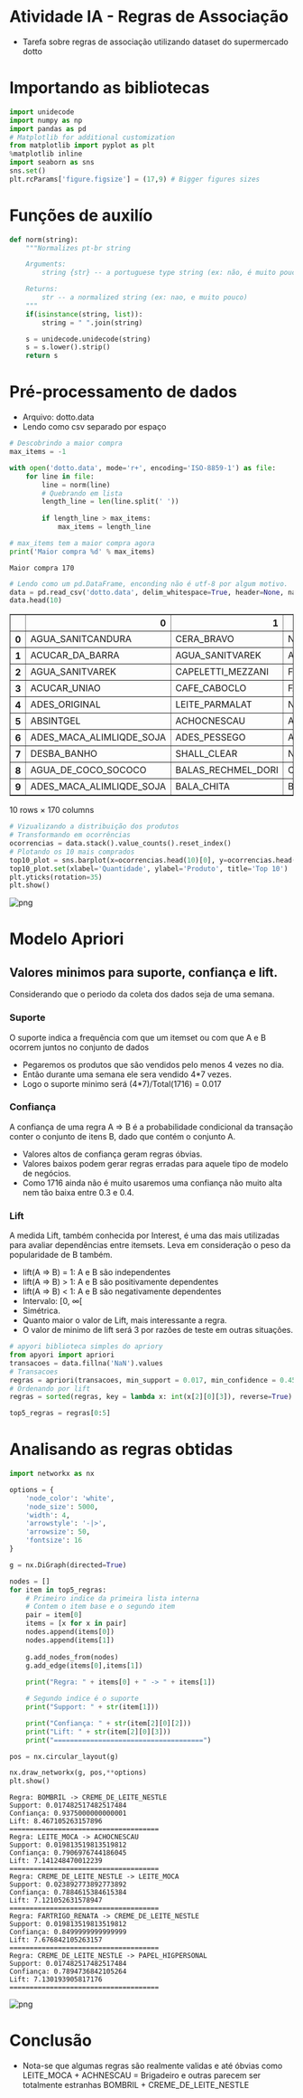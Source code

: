 
# Atividade IA - Regras de Associação

 * Tarefa sobre regras de associação utilizando dataset do supermercado dotto

# Importando as bibliotecas 


```python
import unidecode
import numpy as np
import pandas as pd
# Matplotlib for additional customization
from matplotlib import pyplot as plt
%matplotlib inline
import seaborn as sns
sns.set()
plt.rcParams['figure.figsize'] = (17,9) # Bigger figures sizes
```

# Funções de auxilío 


```python
def norm(string):
    """Normalizes pt-br string

    Arguments:
        string {str} -- a portuguese type string (ex: não, é muito pouco...)

    Returns:
        str -- a normalized string (ex: nao, e muito pouco)
    """
    if(isinstance(string, list)):
        string = " ".join(string)

    s = unidecode.unidecode(string)
    s = s.lower().strip()
    return s
```

# Pré-processamento de dados

* Arquivo: dotto.data
* Lendo como csv separado por espaço


```python
# Descobrindo a maior compra
max_items = -1

with open('dotto.data', mode='r+', encoding='ISO-8859-1') as file:
    for line in file:
        line = norm(line)
        # Quebrando em lista
        length_line = len(line.split(' '))
        
        if length_line > max_items:
            max_items = length_line

# max_items tem a maior compra agora
print('Maior compra %d' % max_items)
```

    Maior compra 170



```python
# Lendo como um pd.DataFrame, enconding não é utf-8 por algum motivo.
data = pd.read_csv('dotto.data', delim_whitespace=True, header=None, names=range(max_items), encoding='ISO-8859-1')
data.head(10)
```




<div>
<style scoped>
    .dataframe tbody tr th:only-of-type {
        vertical-align: middle;
    }

    .dataframe tbody tr th {
        vertical-align: top;
    }

    .dataframe thead th {
        text-align: right;
    }
</style>
<table border="1" class="dataframe">
  <thead>
    <tr style="text-align: right;">
      <th></th>
      <th>0</th>
      <th>1</th>
      <th>2</th>
      <th>3</th>
      <th>4</th>
      <th>5</th>
      <th>6</th>
      <th>7</th>
      <th>8</th>
      <th>9</th>
      <th>...</th>
      <th>160</th>
      <th>161</th>
      <th>162</th>
      <th>163</th>
      <th>164</th>
      <th>165</th>
      <th>166</th>
      <th>167</th>
      <th>168</th>
      <th>169</th>
    </tr>
  </thead>
  <tbody>
    <tr>
      <th>0</th>
      <td>AGUA_SANITCANDURA</td>
      <td>CERA_BRAVO</td>
      <td>NaN</td>
      <td>NaN</td>
      <td>NaN</td>
      <td>NaN</td>
      <td>NaN</td>
      <td>NaN</td>
      <td>NaN</td>
      <td>NaN</td>
      <td>...</td>
      <td>NaN</td>
      <td>NaN</td>
      <td>NaN</td>
      <td>NaN</td>
      <td>NaN</td>
      <td>NaN</td>
      <td>NaN</td>
      <td>NaN</td>
      <td>NaN</td>
      <td>NaN</td>
    </tr>
    <tr>
      <th>1</th>
      <td>ACUCAR_DA_BARRA</td>
      <td>AGUA_SANITVAREK</td>
      <td>ALCOOL_CANDURA</td>
      <td>ARROZ_PRATO_FINO</td>
      <td>AZEITE_CARBONELL</td>
      <td>BISCSAO_CARLOS</td>
      <td>BOMBOM_LACTA</td>
      <td>CAFE_SERRA_DA_GRAMA</td>
      <td>CALDO_KNORR</td>
      <td>CHEIRO_VERDE</td>
      <td>...</td>
      <td>NaN</td>
      <td>NaN</td>
      <td>NaN</td>
      <td>NaN</td>
      <td>NaN</td>
      <td>NaN</td>
      <td>NaN</td>
      <td>NaN</td>
      <td>NaN</td>
      <td>NaN</td>
    </tr>
    <tr>
      <th>2</th>
      <td>AGUA_SANITVAREK</td>
      <td>CAPELETTI_MEZZANI</td>
      <td>FILE_PEITO_FRANGO_SADIA</td>
      <td>HARPIC_LIQATIVO</td>
      <td>LEITE_NILZA</td>
      <td>LEITE_PARMALAT</td>
      <td>MARGBECEL</td>
      <td>PAPEL_HIGPERSONAL</td>
      <td>PIMENTA_COMARI_CEPERA</td>
      <td>NaN</td>
      <td>...</td>
      <td>NaN</td>
      <td>NaN</td>
      <td>NaN</td>
      <td>NaN</td>
      <td>NaN</td>
      <td>NaN</td>
      <td>NaN</td>
      <td>NaN</td>
      <td>NaN</td>
      <td>NaN</td>
    </tr>
    <tr>
      <th>3</th>
      <td>ACUCAR_UNIAO</td>
      <td>CAFE_CABOCLO</td>
      <td>FANTA</td>
      <td>LEITE_MOCA</td>
      <td>LEITE_PARMALAT</td>
      <td>MANTEIGA_BATAVO</td>
      <td>REQNILZA</td>
      <td>SPRITE</td>
      <td>ZIPLOC_POTE</td>
      <td>NaN</td>
      <td>...</td>
      <td>NaN</td>
      <td>NaN</td>
      <td>NaN</td>
      <td>NaN</td>
      <td>NaN</td>
      <td>NaN</td>
      <td>NaN</td>
      <td>NaN</td>
      <td>NaN</td>
      <td>NaN</td>
    </tr>
    <tr>
      <th>4</th>
      <td>ADES_ORIGINAL</td>
      <td>LEITE_PARMALAT</td>
      <td>NaN</td>
      <td>NaN</td>
      <td>NaN</td>
      <td>NaN</td>
      <td>NaN</td>
      <td>NaN</td>
      <td>NaN</td>
      <td>NaN</td>
      <td>...</td>
      <td>NaN</td>
      <td>NaN</td>
      <td>NaN</td>
      <td>NaN</td>
      <td>NaN</td>
      <td>NaN</td>
      <td>NaN</td>
      <td>NaN</td>
      <td>NaN</td>
      <td>NaN</td>
    </tr>
    <tr>
      <th>5</th>
      <td>ABSINTGEL</td>
      <td>ACHOCNESCAU</td>
      <td>ACUCAR_UNIAO</td>
      <td>ADES_LIGHT_MACA_ALIMLIQDE_SOJA</td>
      <td>AGUA_SANITVAREK</td>
      <td>AJAX_BOUQUET_FLORES_DO_SOL</td>
      <td>ALFACE_MIMOSA_BIO_TERRA</td>
      <td>ALHO_DA_ROCA</td>
      <td>AMACCANDURA</td>
      <td>ARROZ_ALBARUSKA</td>
      <td>...</td>
      <td>NaN</td>
      <td>NaN</td>
      <td>NaN</td>
      <td>NaN</td>
      <td>NaN</td>
      <td>NaN</td>
      <td>NaN</td>
      <td>NaN</td>
      <td>NaN</td>
      <td>NaN</td>
    </tr>
    <tr>
      <th>6</th>
      <td>ADES_MACA_ALIMLIQDE_SOJA</td>
      <td>ADES_PESSEGO</td>
      <td>AGUA_PRATA</td>
      <td>AMACCOMFORT</td>
      <td>BISCNESTLE</td>
      <td>BISNAGUINHA_PANCO</td>
      <td>BROCOLIS</td>
      <td>CARRETO</td>
      <td>DETERGLIMPOL</td>
      <td>FILTRO_PAPEL_MELITTA</td>
      <td>...</td>
      <td>NaN</td>
      <td>NaN</td>
      <td>NaN</td>
      <td>NaN</td>
      <td>NaN</td>
      <td>NaN</td>
      <td>NaN</td>
      <td>NaN</td>
      <td>NaN</td>
      <td>NaN</td>
    </tr>
    <tr>
      <th>7</th>
      <td>DESBA_BANHO</td>
      <td>SHALL_CLEAR</td>
      <td>NaN</td>
      <td>NaN</td>
      <td>NaN</td>
      <td>NaN</td>
      <td>NaN</td>
      <td>NaN</td>
      <td>NaN</td>
      <td>NaN</td>
      <td>...</td>
      <td>NaN</td>
      <td>NaN</td>
      <td>NaN</td>
      <td>NaN</td>
      <td>NaN</td>
      <td>NaN</td>
      <td>NaN</td>
      <td>NaN</td>
      <td>NaN</td>
      <td>NaN</td>
    </tr>
    <tr>
      <th>8</th>
      <td>AGUA_DE_COCO_SOCOCO</td>
      <td>BALAS_RECHMEL_DORI</td>
      <td>CHOCNESTLE</td>
      <td>CORN_FLAKES_KELLOG_S</td>
      <td>LEITE_NILZA</td>
      <td>MARGDORIANA</td>
      <td>NaN</td>
      <td>NaN</td>
      <td>NaN</td>
      <td>NaN</td>
      <td>...</td>
      <td>NaN</td>
      <td>NaN</td>
      <td>NaN</td>
      <td>NaN</td>
      <td>NaN</td>
      <td>NaN</td>
      <td>NaN</td>
      <td>NaN</td>
      <td>NaN</td>
      <td>NaN</td>
    </tr>
    <tr>
      <th>9</th>
      <td>ADES_MACA_ALIMLIQDE_SOJA</td>
      <td>BALA_CHITA</td>
      <td>BISNAGUINHA_PULLMAN</td>
      <td>CREME_DE_LEITE_NESTLE</td>
      <td>DETERGYPE</td>
      <td>FILE_PEITO_FRANGO_SADIA</td>
      <td>FOSFORO_FIAT_LUX</td>
      <td>LEITE_MOCA</td>
      <td>LUSTRA_MOVPOLIFLOR</td>
      <td>MACBARILLA</td>
      <td>...</td>
      <td>NaN</td>
      <td>NaN</td>
      <td>NaN</td>
      <td>NaN</td>
      <td>NaN</td>
      <td>NaN</td>
      <td>NaN</td>
      <td>NaN</td>
      <td>NaN</td>
      <td>NaN</td>
    </tr>
  </tbody>
</table>
<p>10 rows × 170 columns</p>
</div>




```python
# Vizualizando a distribuição dos produtos
# Transformando em ocorrências
ocorrencias = data.stack().value_counts().reset_index()
# Plotando os 10 mais comprados
top10_plot = sns.barplot(x=ocorrencias.head(10)[0], y=ocorrencias.head(10)['index'])
top10_plot.set(xlabel='Quantidade', ylabel='Produto', title='Top 10')
plt.yticks(rotation=35)
plt.show()
```


![png](output_8_0.png)


# Modelo Apriori

## Valores minimos para suporte, confiança e lift.
Considerando que o periodo da coleta dos dados seja de uma semana.

### Suporte
O suporte indica a frequência com que um itemset ou com que A e B ocorrem juntos no conjunto de dados
* Pegaremos os produtos que são vendidos pelo menos 4 vezes no dia.
* Então durante uma semana ele sera vendido 4*7 vezes.
* Logo o suporte minimo será (4*7)/Total(1716) = 0.017

### Confiança
A confiança de uma regra A => B é a probabilidade condicional da transação conter o conjunto de itens B, dado que contém o conjunto A.
* Valores altos de confiança geram regras óbvias.
* Valores baixos podem gerar regras erradas para aquele tipo de modelo de negócios.
* Como 1716 ainda não é muito usaremos uma confiança não muito alta nem tão baixa entre 0.3 e 0.4.

### Lift
A medida Lift, também conhecida por Interest, é uma das mais utilizadas para avaliar dependências entre itemsets.
Leva em consideração o peso da popularidade de B também.
* lift(A => B) = 1: A e B são independentes
* lift(A => B) > 1: A e B são positivamente dependentes
* lift(A => B) < 1: A e B são negativamente dependentes
* Intervalo: [0, ∞[
* Simétrica.
* Quanto maior o valor de Lift, mais interessante a regra.
* O valor de minimo de lift será 3 por razões de teste em outras situações.


```python
# apyori biblioteca simples do apriory
from apyori import apriori
transacoes = data.fillna('NaN').values
# Transacoes
regras = apriori(transacoes, min_support = 0.017, min_confidence = 0.45, min_lift = 3)
# Ordenando por lift
regras = sorted(regras, key = lambda x: int(x[2][0][3]), reverse=True)

top5_regras = regras[0:5]
```

# Analisando as regras obtidas


```python
import networkx as nx

options = {
    'node_color': 'white',
    'node_size': 5000,
    'width': 4,
    'arrowstyle': '-|>',
    'arrowsize': 50,
    'fontsize': 16
}

g = nx.DiGraph(directed=True)

nodes = []
for item in top5_regras:
    # Primeiro indice da primeira lista interna
    # Contem o item base e o segundo item
    pair = item[0] 
    items = [x for x in pair]
    nodes.append(items[0])
    nodes.append(items[1])
    
    g.add_nodes_from(nodes)
    g.add_edge(items[0],items[1])
    
    print("Regra: " + items[0] + " -> " + items[1])

    # Segundo indice é o suporte
    print("Support: " + str(item[1]))

    print("Confiança: " + str(item[2][0][2]))
    print("Lift: " + str(item[2][0][3]))
    print("=====================================")  

pos = nx.circular_layout(g)

nx.draw_networkx(g, pos,**options)
plt.show()
```

    Regra: BOMBRIL -> CREME_DE_LEITE_NESTLE
    Support: 0.017482517482517484
    Confiança: 0.9375000000000001
    Lift: 8.467105263157896
    =====================================
    Regra: LEITE_MOCA -> ACHOCNESCAU
    Support: 0.019813519813519812
    Confiança: 0.7906976744186045
    Lift: 7.141248470012239
    =====================================
    Regra: CREME_DE_LEITE_NESTLE -> LEITE_MOCA
    Support: 0.023892773892773892
    Confiança: 0.7884615384615384
    Lift: 7.121052631578947
    =====================================
    Regra: FARTRIGO_RENATA -> CREME_DE_LEITE_NESTLE
    Support: 0.019813519813519812
    Confiança: 0.8499999999999999
    Lift: 7.676842105263157
    =====================================
    Regra: CREME_DE_LEITE_NESTLE -> PAPEL_HIGPERSONAL
    Support: 0.017482517482517484
    Confiança: 0.7894736842105264
    Lift: 7.130193905817176
    =====================================



![png](output_12_1.png)


# Conclusão
* Nota-se que algumas regras são realmente validas e até óbvias como LEITE_MOCA + ACHNESCAU = Brigadeiro e outras parecem ser totalmente estranhas BOMBRIL + CREME_DE_LEITE_NESTLE

